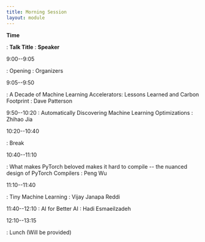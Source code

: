 ```yaml
---
title: Morning Session
layout: module
---
```

**Time**

: **Talk Title**
  : **Speaker**

9:00--9:05

: Opening
  : Organizers

9:05--9:50

: A Decade of Machine Learning Accelerators: Lessons Learned and Carbon Footprint
  : Dave Patterson

9:50--10:20
: Automatically Discovering Machine Learning Optimizations
  : Zhihao Jia

10:20--10:40

: Break


10:40--11:10

: What makes PyTorch beloved makes it hard to compile -- the nuanced design of PyTorch Compilers
  : Peng Wu


11:10--11:40

: Tiny Machine Learning
  : Vijay Janapa Reddi

11:40--12:10
: AI for Better AI
  : Hadi Esmaeilzadeh

12:10--13:15

: Lunch (Will be provided)
